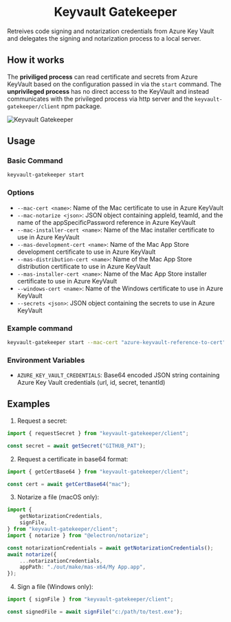 <h1 align="center">Keyvault Gatekeeper</h1>

Retreives code signing and notarization credentials from Azure Key Vault and
delegates the signing and notarization process to a local server.

## How it works

The **priviliged process** can read certificate and secrets from Azure KeyVault based on the configuration passed in via the `start` command.
The **unprivileged process** has no direct access to the KeyVault and instead
communicates with the privileged process via http server and the `keyvault-gatekeeper/client`
npm package.

![Keyvault Gatekeeper](https://i.imgur.com/I8MKRhJ.png)

## Usage

### Basic Command

```bash
keyvault-gatekeeper start
```

### Options

- `--mac-cert <name>`: Name of the Mac certificate to use in Azure KeyVault
- `--mac-notarize <json>`: JSON object containing appleId, teamId, and the name of
  the appSpecificPassword reference in Azure KeyVault
- `--mac-installer-cert <name>`: Name of the Mac installer certificate to use in
  Azure KeyVault
- `--mas-development-cert <name>`: Name of the Mac App Store development certificate
  to use in Azure KeyVault
- `--mas-distribution-cert <name>`: Name of the Mac App Store distribution
  certificate to use in Azure KeyVault
- `--mas-installer-cert <name>`: Name of the Mac App Store installer certificate to
  use in Azure KeyVault
- `--windows-cert <name>`: Name of the Windows certificate to use in Azure KeyVault
- `--secrets <json>`: JSON object containing the secrets to use in Azure KeyVault

### Example command

```bash
keyvault-gatekeeper start --mac-cert "azure-keyvault-reference-to-cert" --mac-notarize '{"appleId": "appleId", "teamId": "teamId", "appSpecificPassword$": "azure-keyvault-reference-to-secret"}' --secrets='{"GITHUB_PAT":"5072cc0c-3de0-4b88-be27-b054bdbbf8dd"}'
```

### Environment Variables

- `AZURE_KEY_VAULT_CREDENTIALS`: Base64 encoded JSON string containing Azure Key
  Vault credentials (url, id, secret, tenantId)

## Examples

1. Request a secret:

```ts
import { requestSecret } from "keyvault-gatekeeper/client";

const secret = await getSecret("GITHUB_PAT");
```

2. Request a certificate in base64 format:

```ts
import { getCertBase64 } from "keyvault-gatekeeper/client";

const cert = await getCertBase64("mac");
```

3. Notarize a file (macOS only):

```ts
import {
	getNotarizationCredentials,
	signFile,
} from "keyvault-gatekeeper/client";
import { notarize } from "@electron/notarize";

const notarizationCredentials = await getNotarizationCredentials();
await notarize({
	...notarizationCredentials,
	appPath: "./out/make/mas-x64/My App.app",
});
```

4. Sign a file (Windows only):

```ts
import { signFile } from "keyvault-gatekeeper/client";

const signedFile = await signFile("c:/path/to/test.exe");
```
